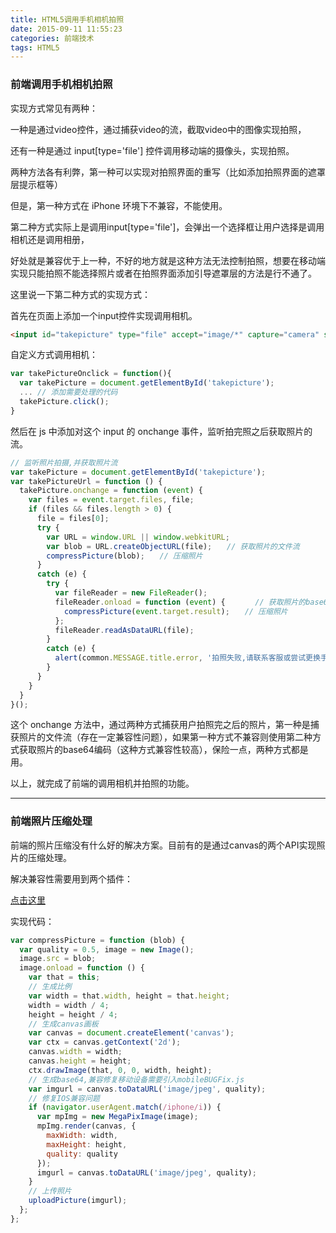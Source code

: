```yaml
---
title: HTML5调用手机相机拍照
date: 2015-09-11 11:55:23
categories: 前端技术
tags: HTML5
---
```


### 前端调用手机相机拍照

实现方式常见有两种：

一种是通过video控件，通过捕获video的流，截取video中的图像实现拍照，

还有一种是通过 input[type='file'] 控件调用移动端的摄像头，实现拍照。

两种方法各有利弊，第一种可以实现对拍照界面的重写（比如添加拍照界面的遮罩层提示框等）

但是，第一种方式在 iPhone 环境下不兼容，不能使用。

第二种方式实际上是调用input[type='file']，会弹出一个选择框让用户选择是调用相机还是调用相册，

好处就是兼容优于上一种，不好的地方就是这种方法无法控制拍照，想要在移动端实现只能拍照不能选择照片或者在拍照界面添加引导遮罩层的方法是行不通了。

这里说一下第二种方式的实现方式：

首先在页面上添加一个input控件实现调用相机。

```html
<input id="takepicture" type="file" accept="image/*" capture="camera" style="display: none">
```

自定义方式调用相机：

```javascript
var takePictureOnclick = function(){
  var takePicture = document.getElementById('takepicture');
  ... // 添加需要处理的代码
  takePicture.click();
}
```

然后在 js 中添加对这个 input 的 onchange 事件，监听拍完照之后获取照片的流。

```javascript
// 监听照片拍摄,并获取照片流
var takePicture = document.getElementById('takepicture');
var takePictureUrl = function () {
  takePicture.onchange = function (event) {
    var files = event.target.files, file;
    if (files && files.length > 0) {
      file = files[0];
      try {
        var URL = window.URL || window.webkitURL;
        var blob = URL.createObjectURL(file);　　// 获取照片的文件流
        compressPicture(blob);　　// 压缩照片
      }
      catch (e) {
        try {
          var fileReader = new FileReader();
          fileReader.onload = function (event) {　　　　// 获取照片的base64编码
            compressPicture(event.target.result);　　// 压缩照片
          };
          fileReader.readAsDataURL(file);
        }
        catch (e) {
          alert(common.MESSAGE.title.error, '拍照失败,请联系客服或尝试更换手机再试!');
        }
      }
    }
  }
}();
```

这个 onchange 方法中，通过两种方式捕获用户拍照完之后的照片，第一种是捕获照片的文件流（存在一定兼容性问题），如果第一种方式不兼容则使用第二种方式获取照片的base64编码（这种方式兼容性较高），保险一点，两种方式都是用。

以上，就完成了前端的调用相机并拍照的功能。

---

### 前端照片压缩处理

前端的照片压缩没有什么好的解决方案。目前有的是通过canvas的两个API实现照片的压缩处理。

解决兼容性需要用到两个插件：

[点击这里](https://github.com/guyunxiang/html_compress/tree/master/lib)

实现代码：

```javascript
var compressPicture = function (blob) {
  var quality = 0.5, image = new Image();
  image.src = blob;
  image.onload = function () {
    var that = this;
    // 生成比例
    var width = that.width, height = that.height;
    width = width / 4;
    height = height / 4;
    // 生成canvas画板
    var canvas = document.createElement('canvas');
    var ctx = canvas.getContext('2d');
    canvas.width = width;
    canvas.height = height;
    ctx.drawImage(that, 0, 0, width, height);
    // 生成base64,兼容修复移动设备需要引入mobileBUGFix.js
    var imgurl = canvas.toDataURL('image/jpeg', quality);
    // 修复IOS兼容问题
    if (navigator.userAgent.match(/iphone/i)) {
      var mpImg = new MegaPixImage(image);
      mpImg.render(canvas, {
        maxWidth: width,
        maxHeight: height,
        quality: quality
      });
      imgurl = canvas.toDataURL('image/jpeg', quality);
    }
    // 上传照片
    uploadPicture(imgurl);
  };
};
```
